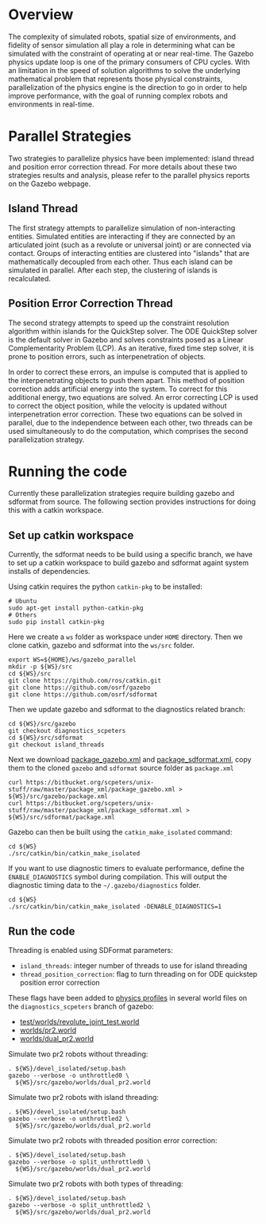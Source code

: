 # Overview
The complexity of simulated robots, spatial size of environments, and fidelity of
sensor simulation all play a role in determining what can be simulated with the
constraint of operating at or near real-time. The Gazebo physics update loop is
one of the primary consumers of CPU cycles. With an limitation in the speed of
solution algorithms to solve the underlying mathematical problem that represents
those physical constraints, parallelization of the physics engine is the direction
to go in order to help improve performance, with the goal of running complex robots
and environments in real-time.

# Parallel Strategies
Two strategies to parallelize physics have been implemented: island thread and
position error correction thread. For more details about these two strategies results
and analysis, please refer to the parallel physics reports on the Gazebo webpage.

## Island Thread
The first strategy attempts to parallelize simulation of non-interacting entities.
Simulated entities are interacting if they are connected by an articulated joint (such
as a revolute or universal joint) or are connected via contact. Groups of interacting
entities are clustered into "islands" that are mathematically decoupled from each other.
Thus each island can be simulated in parallel. After each step, the clustering of islands
is recalculated.

## Position Error Correction Thread
The second strategy attempts to speed up the constraint resolution algorithm within
islands for the QuickStep solver. The ODE QuickStep solver is the default solver in
Gazebo and solves constraints posed as a Linear Complementarity Problem (LCP). As an
iterative, fixed time step solver, it is prone to position errors, such as
interpenetration of objects.

In order to correct these errors, an impulse is computed that is applied to the
interpenetrating objects to push them apart. This method of position correction
adds artificial energy into the system. To correct for this additional energy, two
equations are solved. An error correcting LCP is used to correct the object position,
while the velocity is updated without interpenetration error correction. These two
equations can be solved in parallel, due to the independence between each other, two
threads can be used simultaneously to do the computation, which comprises the second
parallelization strategy.

# Running the code
Currently these parallelization strategies require building gazebo and sdformat from
source.
The following section provides instructions for doing this with a catkin workspace.

## Set up catkin workspace
Currently, the sdformat needs to be build using a specific branch, we have to set up a
catkin workspace to build gazebo and sdformat againt system installs of dependencies.

Using catkin requires the python `catkin-pkg` to be installed:

~~~
# Ubuntu
sudo apt-get install python-catkin-pkg
# Others
sudo pip install catkin-pkg
~~~

Here we create a `ws` folder as workspace under `HOME` directory. Then we clone
catkin, gazebo and sdformat into the `ws/src` folder.

~~~
export WS=${HOME}/ws/gazebo_parallel
mkdir -p ${WS}/src
cd ${WS}/src
git clone https://github.com/ros/catkin.git
git clone https://github.com/osrf/gazebo
git clone https://github.com/osrf/sdformat
~~~

Then we update gazebo and sdformat to the diagnostics related branch:

~~~
cd ${WS}/src/gazebo
git checkout diagnostics_scpeters
cd ${WS}/src/sdformat
git checkout island_threads
~~~

Next we download [package_gazebo.xml](https://bitbucket.org/scpeters/unix-stuff/raw/master/package_xml/package_gazebo.xml)
and [package_sdformat.xml](https://bitbucket.org/scpeters/unix-stuff/raw/master/package_xml/package_sdformat.xml),
copy them to the cloned `gazebo` and `sdformat` source folder as `package.xml`

~~~
curl https://bitbucket.org/scpeters/unix-stuff/raw/master/package_xml/package_gazebo.xml > ${WS}/src/gazebo/package.xml
curl https://bitbucket.org/scpeters/unix-stuff/raw/master/package_xml/package_sdformat.xml > ${WS}/src/sdformat/package.xml
~~~

Gazebo can then be built using the `catkin_make_isolated` command:

~~~
cd ${WS}
./src/catkin/bin/catkin_make_isolated
~~~

If you want to use diagnostic timers to evaluate performance,
define the `ENABLE_DIAGNOSTICS` symbol during compilation.
This will output the diagnostic timing data to the `~/.gazebo/diagnostics` folder.

~~~
cd ${WS}
./src/catkin/bin/catkin_make_isolated -DENABLE_DIAGNOSTICS=1
~~~

## Run the code

Threading is enabled using SDFormat parameters:

* `island_threads`: integer number of threads to use for island threading
* `thread_position_correction`: flag to turn threading on for ODE quickstep position error correction

These flags have been added to [physics profiles](http://gazebosim.org/tutorials?tut=preset_manager&cat=physics)
in several world files on the `diagnostics_scpeters` branch of gazebo:

* [test/worlds/revolute\_joint\_test.world](https://github.com/osrf/gazebo/blob/diagnostics_scpeters/test/worlds/revolute_joint_test.world#L12)
* [worlds/pr2.world](https://github.com/osrf/gazebo/blob/diagnostics_scpeters/worlds/pr2.world#L12)
* [worlds/dual_pr2.world](https://github.com/osrf/gazebo/blob/diagnostics_scpeters/worlds/dual_pr2.world#L12)

Simulate two pr2 robots without threading:

~~~
. ${WS}/devel_isolated/setup.bash
gazebo --verbose -o unthrottled0 \
  ${WS}/src/gazebo/worlds/dual_pr2.world
~~~

Simulate two pr2 robots with island threading:

~~~
. ${WS}/devel_isolated/setup.bash
gazebo --verbose -o unthrottled2 \
  ${WS}/src/gazebo/worlds/dual_pr2.world
~~~

Simulate two pr2 robots with threaded position error correction:

~~~
. ${WS}/devel_isolated/setup.bash
gazebo --verbose -o split_unthrottled0 \
  ${WS}/src/gazebo/worlds/dual_pr2.world
~~~

Simulate two pr2 robots with both types of threading:

~~~
. ${WS}/devel_isolated/setup.bash
gazebo --verbose -o split_unthrottled2 \
  ${WS}/src/gazebo/worlds/dual_pr2.world
~~~
